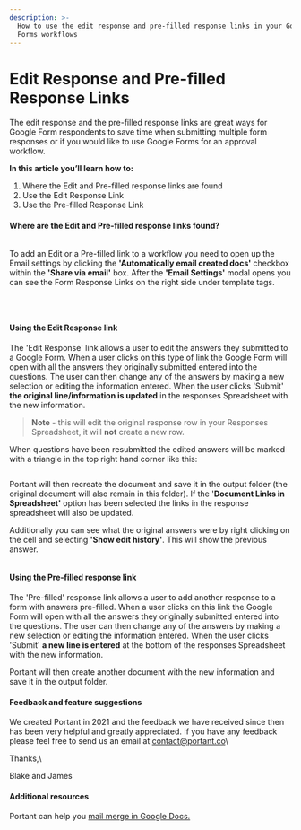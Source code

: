 ```yaml
---
description: >-
  How to use the edit response and pre-filled response links in your Google
  Forms workflows
---
```


# Edit Response and Pre-filled Response Links

The edit response and the pre-filled response links are great ways for Google Form respondents to save time when submitting multiple form responses or if you would like to use Google Forms for an approval workflow.

**In this article you’ll learn how to:**

1. Where the Edit and Pre-filled response links are found
2. Use the Edit Response Link
3. Use the Pre-filled Response Link

#### Where are the Edit and Pre-filled response links found?

<figure><img src="https://uploads-ssl.webflow.com/5f3b57b5405f8bd0f98b5e14/60f8c542485e64d7e024acae_Open%20Email%20Modal%20(1).gif" alt=""><figcaption></figcaption></figure>

To add an Edit or a Pre-filled link to a workflow you need to open up the Email settings by clicking the **'Automatically email created docs'** checkbox within the **'Share via email'** box. After the **'Email Settings'** modal opens you can see the Form Response Links on the right side under template tags.

<figure><img src="https://uploads-ssl.webflow.com/5f3b57b5405f8bd0f98b5e14/6100df7f57819a4bc6bda602_Screen%20Shot%202021-07-28%20at%202.37.13%20pm.png" alt=""><figcaption></figcaption></figure>

‍

#### Using the Edit Response link

The 'Edit Response' link allows a user to edit the answers they submitted to a Google Form. When a user clicks on this type of link the Google Form will open with all the answers they originally submitted entered into the questions. The user can then change any of the answers by making a new selection or editing the information entered. When the user clicks 'Submit' **the original line/information is updated** in the responses Spreadsheet with the new information.

> **Note** - this will edit the original response row in your Responses Spreadsheet, it will **not** create a new row.

When questions have been resubmitted the edited answers will be marked with a triangle in the top right hand corner like this:

<figure><img src="https://uploads-ssl.webflow.com/5f3b57b5405f8bd0f98b5e14/6100de28458eea1f4e3a26d6_Screen%20Shot%202021-07-28%20at%202.33.26%20pm.png" alt=""><figcaption></figcaption></figure>

Portant will then recreate the document and save it in the output folder (the original document will also remain in this folder). If the '**Document Links in Spreadsheet'** option has been selected the links in the response spreadsheet will also be updated.

Additionally you can see what the original answers were by right clicking on the cell and selecting **'Show edit history'**. This will show the previous answer.

<figure><img src="https://uploads-ssl.webflow.com/5f3b57b5405f8bd0f98b5e14/6100fa9764e814a885893ed4_Screen%20Shot%202021-07-28%20at%204.34.02%20pm.png" alt=""><figcaption></figcaption></figure>

#### Using the Pre-filled response link

The 'Pre-filled' response link allows a user to add another response to a form with answers pre-filled. When a user clicks on this link the Google Form will open with all the answers they originally submitted entered into the questions. The user can then change any of the answers by making a new selection or editing the information entered. When the user clicks 'Submit' **a new line is entered** at the bottom of the responses Spreadsheet with the new information.

Portant will then create another document with the new information and save it in the output folder.

#### Feedback and feature suggestions

We created Portant in 2021 and the feedback we have received since then has been very helpful and greatly appreciated. If you have any feedback please feel free to send us an email at [contact@portant.co](mailto:contact@portant.co)\


Thanks,\


Blake and James

#### Additional resources

Portant can help you [mail merge in Google Docs.](https://www.portant.co/mail-merge-google-docs)

‍
